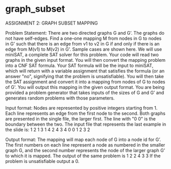 # graph_subset

ASSIGNMENT 2: GRAPH SUBSET MAPPING

Problem Statement: 
There are two directed graphs G and G’. The graphs do not have self-edges. Find a
one-one mapping M from nodes in G to nodes in G’ such that there is an edge from v1 to v2 in G if and
only if there is an edge from M(v1) to M(v2) in G'. Sample cases are shown here.
We will use miniSAT, a complete SAT solver for this problem. Your code will read two graphs in the given
input format. You will then convert the mapping problem into a CNF SAT formula. Your SAT formula will
be the input to miniSAT, which will return with a variable assignment that satisfies the formula (or an
answer "no", signifying that the problem is unsatisfiable). You will then take the SAT assignment and
convert it into a mapping from nodes of G to nodes of G'. You will output this mapping in the given
output format.
You are being provided a problem generator that takes inputs of the sizes of G and G’ and generates
random problems with those parameters. 

Input format:
Nodes are represented by positive integers starting from 1. Each line represents an edge from the first
node to the second. Both graphs are presented in the single file, the larger first. The line with "0 0" is the
boundary between the two. The input file that represents the last example in the slide is:
1 2
1 3
1 4
2 4
3 4
0 0
1 2
3 2

Output format:
The mapping will map each node of G into a node id for G’. The first numbers on each line represent a
node as numbered in the smaller graph G, and the second number represents the node of the larger
graph G’ to which it is mapped. The output of the same problem is
1 2
2 4
3 3
If the problem is unsatisfiable output a 0.
